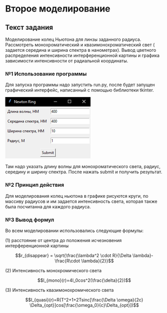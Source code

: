 # Второе моделирование

## Текст задания

Моделирование колец Ньютона для линзы заданного радиуса. Рассмотреть монохроматический и квазимонохроматический свет (
задается середина и ширина спектра в нанометрах). Вывод цветного распределения интенсивности интерференционной картины и
графика зависимости интенсивности от радиальной координаты.

### №1 Использование программы

Для запуска программы надо запустить run.py, после будет запущен графический интерфейс, написанный с помощью библиотеки
tkinter.

![Image alt](https://github.com/51Sirius/ItmoPhysic/raw/master/2sem/Newton%20ring/src/1.png)

Там надо указать длину волны для монохроматического света, радиус, середину и ширину спектра. После нажать submit и
получить результат.

### №2 Принцип действия

Для моделирования колец ньютона в графике рисуются круги, по массиву радиусов и им задается интенсивность света, которая
также была посчитанна для каждого радиуса.

### №3 Вывод формул

Во всем моделировании использовались следующие формулы:

(1) расстояние от центра до
положения исчезновения интерференционной картины
```math
r_{disappear} = \sqrt{\frac{\lambda^2 \cdot R}{\Delta \lambda}-\frac{R\cdot \lambda}{2}}
```
(2) Интенсивность монохромического света
```math
I_{mono}(r)=4I_0cos^2(\frac{\delta}{2})
```

(3) Интенсивность квазимонохромического света
```math
I_{quasi}(r)=R(T^2+1+2Tsinc[\frac{\Delta \omega}{2c} \Delta_{opt}]cos[\frac{\omega_0}{c}\Delta_{opt}])
```